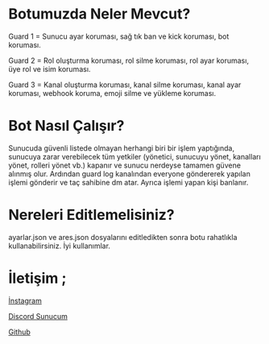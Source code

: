 # Botumuzda Neler Mevcut?

Guard 1 = Sunucu ayar koruması, sağ tık ban ve kick koruması, bot koruması.

Guard 2 = Rol oluşturma koruması, rol silme koruması, rol ayar koruması, üye rol ve isim koruması.

Guard 3 = Kanal oluşturma koruması, kanal silme koruması, kanal ayar koruması, webhook koruma, emoji silme ve yükleme koruması.


# Bot Nasıl Çalışır?

Sunucuda güvenli listede olmayan herhangi biri bir işlem yaptığında, sunucuya zarar verebilecek tüm yetkiler (yönetici, sunucuyu yönet, kanalları yönet, rolleri yönet vb.) kapanır ve sunucu nerdeyse tamamen güvene alınmış olur. Ardından guard log kanalından everyone göndererek yapılan işlemi gönderir ve taç sahibine dm atar. Ayrıca işlemi yapan kişi banlanır.


# Nereleri Editlemelisiniz?

ayarlar.json ve ares.json dosyalarını editledikten sonra botu rahatlıkla kullanabilirsiniz. İyi kullanımlar.

# İletişim ;

[İnstagram](https://instagram.com/aresowner)

[Discord Sunucum](https://discord.gg/eventus)

[Github](https://github.com/AresWasHere)
